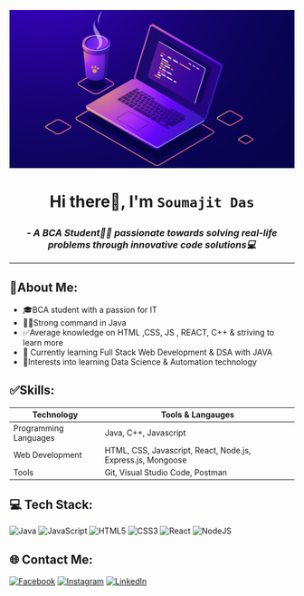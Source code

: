 ![Banner Image](assets/banner.jpg)

# <p align="center">Hi there👋, I'm ```Soumajit Das```</p>
### <p align="center">_- A BCA Student🧑‍🎓 passionate towards solving real-life problems through innovative code solutions💻_</p>
---

## 🙋About Me:
- 🎓BCA student with a passion for IT<br>
- 🧑‍💻Strong command in Java<br>
- ✅Average knowledge on HTML ,CSS, JS , REACT, C++ & striving to learn more<br>
- 🌱 Currently learning Full Stack Web Development & DSA with JAVA<br>
- 🤖Interests into learning Data Science & Automation technology <br>

## ✅Skills:
| Technology | Tools & Langauges |
|---|---|
|Programming Languages| Java, C++, Javascript |
|Web Development| HTML, CSS, Javascript, React, Node.js, Express.js, Mongoose|
|Tools| Git, Visual Studio Code, Postman|

## 💻 Tech Stack:

![Java](https://img.shields.io/badge/java-%23ED8B00.svg?style=for-the-badge&logo=openjdk&logoColor=white)
![JavaScript](https://img.shields.io/badge/javascript-%23323330.svg?style=for-the-badge&logo=javascript&logoColor=%23F7DF1E)
![HTML5](https://img.shields.io/badge/html5-%23E34F26.svg?style=for-the-badge&logo=html5&logoColor=white) 
![CSS3](https://img.shields.io/badge/css3-%231572B6.svg?style=for-the-badge&logo=css3&logoColor=white) 
![React](https://img.shields.io/badge/react-%2320232a.svg?style=for-the-badge&logo=react&logoColor=%2361DAFB) 
![NodeJS](https://img.shields.io/badge/node.js-6DA55F?style=for-the-badge&logo=node.js&logoColor=white)

## 🌐 Contact Me:
[![Facebook](https://img.shields.io/badge/Facebook-%231877F2.svg?logo=Facebook&logoColor=white)](https://www.facebook.com/soumajitdas.soumajit) 
[![Instagram](https://img.shields.io/badge/Instagram-%23E4405F.svg?logo=Instagram&logoColor=white)](https://instagram.com/predator_315) 
[![LinkedIn](https://img.shields.io/badge/LinkedIn-%230077B5.svg?logo=linkedin&logoColor=white)](https://www.linkedin.com/in/soumajit-das-423b5b218/) 
